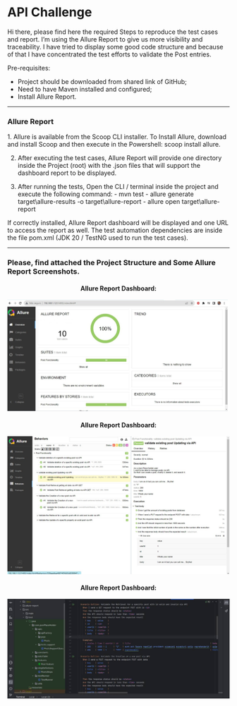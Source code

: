 # API Challenge

Hi there, please find here the required Steps to reproduce the test cases and report. 
I’m using the Allure Report to give us more visibility and traceability.
I have tried to display some good code structure and because of that I have concentrated the test efforts to validate the Post entries. 

Pre-requisites:
-  Project should be downloaded from shared link of GitHub;
-  Need to have Maven installed and configured;
-  Install Allure Report.

---------------

<h3>Allure Report</h3>
1.  Allure is available from the Scoop CLI installer.
To Install Allure, download and install Scoop and then execute in the Powershell: scoop install allure. 

2.  After executing the test cases, Allure Report will provide one directory inside the Project (root) with the .json files that will support the dashboard report to be displayed.

3.  After running the tests, Open the CLI / terminal inside the project and execute the following command:
        - mvn test
        - allure generate target\allure-results -o target\allure-report
        - allure open target\allure-report


If correctly installed, Allure Report dashboard will be displayed and one URL to access the report as well.
The test automation dependencies are inside the file pom.xml (JDK 20 / TestNG used to run the test cases).

---------------

<h3>    Please, find attached the Project Structure and Some Allure Report Screenshots. </h3>


<h4><center>Allure Report Dashboard: 
<br> </br>
<div align="left">
<img src="https://github.com/azevedomello/ApiChallenge/blob/main/ss1_valid.jpeg" width="700px"/>
</div> 

<h4><center>Allure Report Dashboard: 
<br> </br>
<div align="left">
<img src="https://github.com/azevedomello/ApiChallenge/blob/main/ss_2.jpeg" width="700px"/>
</div>  

<h4><center>Allure Report Dashboard: 
<br> </br>
<div align="left">
<img src="https://github.com/azevedomello/ApiChallenge/blob/main/ss_api_3.jpg" width="700px"/>
</div>  
